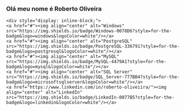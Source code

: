 

### Olá meu nome é Roberto Oliveira 
    <div style="display: inline-block;">
    <a href="#"><img align="center" alt="Windows" src="https://img.shields.io/badge/Windows-0078D6?style=for-the-badge&logo=windows&logoColor=white"/></a>
    <a href="#"><img align="center" alt="PostgreSQL" src="https://img.shields.io/badge/PostgreSQL-336791?style=for-the-badge&logo=postgresql&logoColor=white"/></a>
    <a href="#"><img align="center" alt="MySQL" src="https://img.shields.io/badge/MySQL-4479A1?style=for-the-badge&logo=mysql&logoColor=white"/></a>
    <a href="#"><img align="center" alt="SQL Server" src="https://img.shields.io/badge/SQL_Server-777BB4?style=for-the-badge&logo=microsoftsqlserver&logoColor=white"/></a>
    <a href="https://www.linkedin.com/in/roberto-oliveiira/"><img align="center" alt="LinkedIn" src="https://img.shields.io/badge/LinkedIn-0077B5?style=for-the-badge&logo=linkedin&logoColor=white"/></a>
</div>





